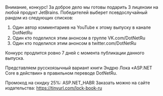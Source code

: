 ﻿---
Number: 39
Title: Горячий Hot Reload, ASP миграции, всеупрощающие Endpoints
PublishDate: 2021-11-08T22:06:59Z
Authors:
  - Анатолий Кулаков
  - Игорь Лабутин
Mastering: Максим Шошин
Music:
  Максим Аршинов «Pensive yeti.0.1»: https://hightech.group/ru/about
Patrons:
  - Александр
  - Сергей
  - Владислав
Home: https://anchor.fm/radiodotnet/episodes/Hot-Reload--ASP----Endpoints-e19vclu
Audio: https://anchor.fm/s/f0c0ef4/podcast/play/43020414/https%3A%2F%2Fd3ctxlq1ktw2nl.cloudfront.net%2Fstaging%2F2021-10-8%2F8cf5f7f7-90f4-b44f-690b-419c168c4f45.mp3
Topics:

  - Subject: What's New in EF Core 6.0
    Timestamp: 00:00:35
    Links:
      - https://docs.microsoft.com/en-us/ef/core/what-is-new/ef-core-6.0/whatsnew
      - https://devblogs.microsoft.com/dotnet/introducing-devops-friendly-ef-core-migration-bundles

  - Subject: .NET Hot Reload Support via CLI
    Timestamp: 00:17:36
    Links:
      - https://devblogs.microsoft.com/dotnet/net-hot-reload-support-via-cli/
      - https://devblogs.microsoft.com/dotnet/update-on-net-hot-reload-progress-and-visual-studio-2022-highlights/
      - https://www.theverge.com/2021/10/22/22740701/microsoft-dotnet-hot-reload-removal-decision-open-source
      - https://habr.com/ru/news/t/585114/

  - Subject: Migration to ASP.NET Core in .NET 6
    Timestamp: 00:24:00
    Links:
      - https://gist.github.com/davidfowl/0e0372c3c1d895c3ce195ba983b1e03d

  - Subject: Improving logging performance with source generators
    Timestamp: 00:34:30
    Links:
      - https://andrewlock.net/exploring-dotnet-6-part-8-improving-logging-performance-with-source-generators/

  - Subject: The .NET Foundation Drama
    Timestamp: 00:52:52
    Links:
      - https://rodneylittlesii.com/posts/topic/foundation-echo-chamber
      - https://twitter.com/Aaronontheweb/status/1445046987750100994
      - https://exceptionnotfound.net/the-catch-block-78-the-dotnet-foundation-drama/
      - https://dusted.codes/can-we-trust-microsoft-with-open-source
      - https://devblogs.microsoft.com/dotnet/net-hot-reload-support-via-cli/

  - Subject: Bite-Size .NET 6 — DateOnly and TimeOnly
    Timestamp: 01:05:48
    Links:
      - https://exceptionnotfound.net/bite-size-dotnet-6-dateonly-and-timeonly/

  - Subject: The simplicity of ASP.NET Endpoints
    Timestamp: 01:12:26
    Links:
      - https://timdeschryver.dev/blog/the-simplicity-of-net-endpoints

  - Subject: Announce the release of OpenSilver 1.0
    Timestamp: 01:22:50
    Links:
      - https://opensilver.net/announcements/opensilver-release.aspx
      - https://habr.com/ru/post/581256/

  - Subject: Книга «ASP.NET Core в действии» в правильном переводе
    Timestamp: 01:32:56
    Links:
      - https://tinyurl.com/lock-book-ru
      - https://habr.com/ru/company/jugru/blog/581224/

---
Внимание, конкурс! За доброе дело мы готовы подарить 3 лицензии на любой продукт JetBrains. Победителей выберет псевдослучайный рандом из следующих списков:

1. Один автор комментариев на YouTube к этому выпуску в канале DotNetRu
2. Один кто поделился этим анонсом в группе VK.com/DotNetRu
3. Один кто поделился этим анонсом в twitter.com/DotNetRu

Конкурс продлится ровно 7 дней с момента публикации данного выпуска.

Представляем русскоязычный вариант книги Эндрю Лока «ASP.NET Core в действии» в правильном переводе DotNetRu.

Промокод на скидку 25%: ASP.NET_HABR
Заказать можно на сайте издательства: https://tinyurl.com/lock-book-ru
